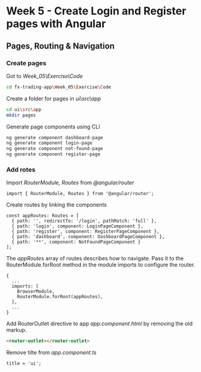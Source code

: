 # Week 5 - Create Login and Register pages with Angular

## Pages, Routing & Navigation

### Create pages

Got to *Week_05\Exercise\Code*

````bash
cd fx-trading-app\Week_05\Exercise\Code
````

Create a folder for pages in *ui\src\app*

````bash
cd ui\src\app
mkdir pages
````

Generate page components using CLI

````bash
ng generate component dashboard-page
ng generate component login-page
ng generate component not-found-page
ng generate component register-page
````

### Add rotes

Import *RouterModule, Routes* from *@angular/router*

```JS
import { RouterModule, Routes } from '@angular/router';
```

Create routes by linking the components

```JS
const appRoutes: Routes = [
  { path: '', redirectTo: '/login', pathMatch: 'full' },
  { path: 'login', component: LoginPageComponent },
  { path: 'register', component: RegisterPageComponent },
  { path: 'dashboard', component: DashboardPageComponent },
  { path: '**', component: NotFoundPageComponent }
];
```

The *appRoutes* array of routes describes how to navigate.
Pass it to the RouterModule.forRoot method in the module imports to configure the router.

```JS
{
  ...
  imports: [
    BrowserModule,
    RouterModule.forRoot(appRoutes),
  ],
  ...
}
```

Add RouterOutlet directive to app *app.component.html* by removing the old markup.

```HTML
<router-outlet></router-outlet>
```

Remove tilte from *app.component.ts*

```JS
title = 'ui';
```